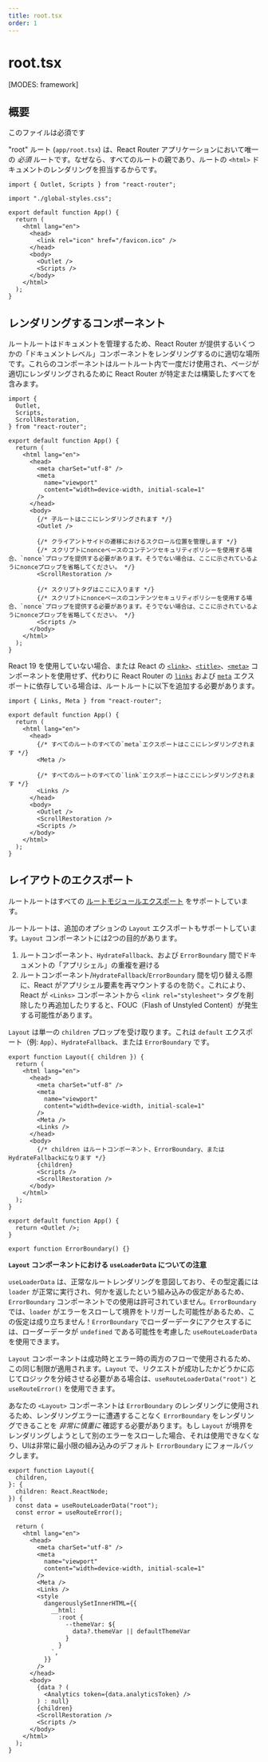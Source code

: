 ```yaml
---
title: root.tsx
order: 1
---
```


# root.tsx

[MODES: framework]

## 概要

<docs-info>
このファイルは必須です
</docs-info>

"root" ルート (`app/root.tsx`) は、React Router アプリケーションにおいて唯一の _必須_ ルートです。なぜなら、すべてのルートの親であり、ルートの `<html>` ドキュメントのレンダリングを担当するからです。

```tsx filename=app/root.tsx
import { Outlet, Scripts } from "react-router";

import "./global-styles.css";

export default function App() {
  return (
    <html lang="en">
      <head>
        <link rel="icon" href="/favicon.ico" />
      </head>
      <body>
        <Outlet />
        <Scripts />
      </body>
    </html>
  );
}
```

## レンダリングするコンポーネント

ルートルートはドキュメントを管理するため、React Router が提供するいくつかの「ドキュメントレベル」コンポーネントをレンダリングするのに適切な場所です。これらのコンポーネントはルートルート内で一度だけ使用され、ページが適切にレンダリングされるために React Router が特定または構築したすべてを含みます。

```tsx filename=app/root.tsx
import {
  Outlet,
  Scripts,
  ScrollRestoration,
} from "react-router";

export default function App() {
  return (
    <html lang="en">
      <head>
        <meta charSet="utf-8" />
        <meta
          name="viewport"
          content="width=device-width, initial-scale=1"
        />
      </head>
      <body>
        {/* 子ルートはここにレンダリングされます */}
        <Outlet />

        {/* クライアントサイドの遷移におけるスクロール位置を管理します */}
        {/* スクリプトにnonceベースのコンテンツセキュリティポリシーを使用する場合、`nonce`プロップを提供する必要があります。そうでない場合は、ここに示されているようにnonceプロップを省略してください。 */}
        <ScrollRestoration />

        {/* スクリプトタグはここに入ります */}
        {/* スクリプトにnonceベースのコンテンツセキュリティポリシーを使用する場合、`nonce`プロップを提供する必要があります。そうでない場合は、ここに示されているようにnonceプロップを省略してください。 */}
        <Scripts />
      </body>
    </html>
  );
}
```

React 19 を使用していない場合、または React の [`<link>`][react-link]、[`<title>`][react-title]、[`<meta>`][react-meta] コンポーネントを使用せず、代わりに React Router の [`links`][react-router-links] および [`meta`][react-router-meta] エクスポートに依存している場合は、ルートルートに以下を追加する必要があります。

```tsx filename=app/root.tsx
import { Links, Meta } from "react-router";

export default function App() {
  return (
    <html lang="en">
      <head>
        {/* すべてのルートのすべての`meta`エクスポートはここにレンダリングされます */}
        <Meta />

        {/* すべてのルートのすべての`link`エクスポートはここにレンダリングされます */}
        <Links />
      </head>
      <body>
        <Outlet />
        <ScrollRestoration />
        <Scripts />
      </body>
    </html>
  );
}
```

## レイアウトのエクスポート

ルートルートはすべての [ルートモジュールエクスポート][route-module] をサポートしています。

ルートルートは、追加のオプションの `Layout` エクスポートもサポートしています。`Layout` コンポーネントには2つの目的があります。

1. ルートコンポーネント、`HydrateFallback`、および `ErrorBoundary` 間でドキュメントの「アプリシェル」の重複を避ける
2. ルートコンポーネント/`HydrateFallback`/`ErrorBoundary` 間を切り替える際に、React がアプリシェル要素を再マウントするのを防ぐ。これにより、React が `<Links>` コンポーネントから `<link rel="stylesheet">` タグを削除したり再追加したりすると、FOUC（Flash of Unstyled Content）が発生する可能性があります。

`Layout` は単一の `children` プロップを受け取ります。これは `default` エクスポート（例: `App`）、`HydrateFallback`、または `ErrorBoundary` です。

```tsx filename=app/root.tsx
export function Layout({ children }) {
  return (
    <html lang="en">
      <head>
        <meta charSet="utf-8" />
        <meta
          name="viewport"
          content="width=device-width, initial-scale=1"
        />
        <Meta />
        <Links />
      </head>
      <body>
        {/* children はルートコンポーネント、ErrorBoundary、またはHydrateFallbackになります */}
        {children}
        <Scripts />
        <ScrollRestoration />
      </body>
    </html>
  );
}

export default function App() {
  return <Outlet />;
}

export function ErrorBoundary() {}
```

**`Layout` コンポーネントにおける `useLoaderData` についての注意**

`useLoaderData` は、正常なルートレンダリングを意図しており、その型定義には `loader` が正常に実行され、何かを返したという組み込みの仮定があるため、`ErrorBoundary` コンポーネントでの使用は許可されていません。`ErrorBoundary` では、`loader` がエラーをスローして境界をトリガーした可能性があるため、この仮定は成り立ちません！`ErrorBoundary` でローダーデータにアクセスするには、ローダーデータが `undefined` である可能性を考慮した `useRouteLoaderData` を使用できます。

`Layout` コンポーネントは成功時とエラー時の両方のフローで使用されるため、この同じ制限が適用されます。`Layout` で、リクエストが成功したかどうかに応じてロジックを分岐させる必要がある場合は、`useRouteLoaderData("root")` と `useRouteError()` を使用できます。

<docs-warn>あなたの `<Layout>` コンポーネントは `ErrorBoundary` のレンダリングに使用されるため、レンダリングエラーに遭遇することなく `ErrorBoundary` をレンダリングできることを _非常に慎重に_ 確認する必要があります。もし `Layout` が境界をレンダリングしようとして別のエラーをスローした場合、それは使用できなくなり、UIは非常に最小限の組み込みのデフォルト `ErrorBoundary` にフォールバックします。</docs-warn>

```tsx filename=app/root.tsx lines=[6-7,19-29,32-34]
export function Layout({
  children,
}: {
  children: React.ReactNode;
}) {
  const data = useRouteLoaderData("root");
  const error = useRouteError();

  return (
    <html lang="en">
      <head>
        <meta charSet="utf-8" />
        <meta
          name="viewport"
          content="width=device-width, initial-scale=1"
        />
        <Meta />
        <Links />
        <style
          dangerouslySetInnerHTML={{
            __html: `
              :root {
                --themeVar: ${
                  data?.themeVar || defaultThemeVar
                }
              }
            `,
          }}
        />
      </head>
      <body>
        {data ? (
          <Analytics token={data.analyticsToken} />
        ) : null}
        {children}
        <ScrollRestoration />
        <Scripts />
      </body>
    </html>
  );
}
```

[route-module]: ../start/framework/route-module
[react-link]: https://react.dev/reference/react-dom/components/link
[react-meta]: https://react.dev/reference/react-dom/components/meta
[react-title]: https://react.dev/reference/react-dom/components/title
[react-router-links]: ../../start/framework/route-module#links
[react-router-meta]: ../../start/framework/route-module#meta